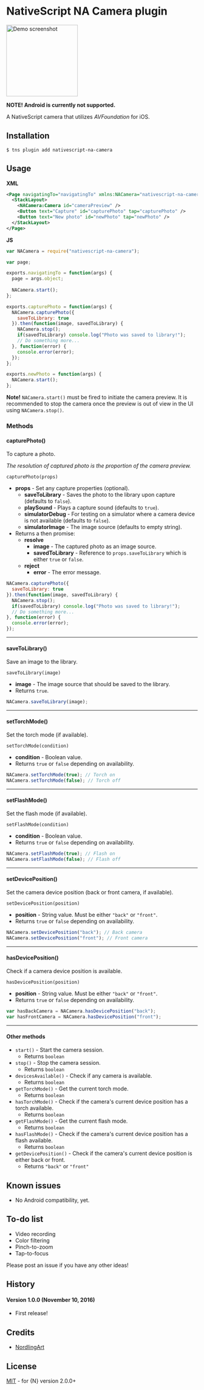 # NativeScript NA Camera plugin

<img src="/docs/images/screenshot.png" width="188" alt="Demo screenshot" title="Demo screenshot" />

**NOTE! Android is currently not supported.**

A NativeScript camera that utilizes *AVFoundation* for iOS.

## Installation

`$ tns plugin add nativescript-na-camera`

## Usage

**XML**

```xml
<Page navigatingTo="navigatingTo" xmlns:NACamera="nativescript-na-camera">
  <StackLayout>
    <NACamera:Camera id="cameraPreview" />
    <Button text="Capture" id="capturePhoto" tap="capturePhoto" />
    <Button text="New photo" id="newPhoto" tap="newPhoto" />
  </StackLayout>
</Page>
```

**JS**

```js
var NACamera = require("nativescript-na-camera");

var page;

exports.navigatingTo = function(args) {
  page = args.object;
  
  NACamera.start();
};

exports.capturePhoto = function(args) {
  NACamera.capturePhoto({
    saveToLibrary: true
  }).then(function(image, savedToLibrary) {
    NACamera.stop();
    if(savedToLibrary) console.log("Photo was saved to library!");
    // Do something more...
  }, function(error) {
    console.error(error);
  });
};

exports.newPhoto = function(args) {
  NACamera.start();
};
```

**Note!** `NACamera.start()` must be fired to initiate the camera preview. It is recommended to stop the camera once the preview is out of view in the UI using `NACamera.stop()`.

### Methods

#### capturePhoto()

To capture a photo.

*The resolution of captured photo is the proportion of the camera preview.*

`capturePhoto(props)`

- **props** - Set any capture properties (optional).
  - **saveToLibrary** - Saves the photo to the library upon capture (defaults to `false`).
  - **playSound** - Plays a capture sound (defaults to `true`).
  - **simulatorDebug** - For testing on a simulator where a camera device is not available (defaults to `false`).
  - **simulatorImage** - The image source (defaults to empty string).
- Returns a then promise:
  - **resolve**
    - **image** - The captured photo as an image source.
    - **savedToLibrary** - Reference to `props.saveToLibrary` which is either `true` or `false`.
  - **reject**
    - **error** - The error message.

```js
NACamera.capturePhoto({
  saveToLibrary: true
}).then(function(image, savedToLibrary) {
  NACamera.stop();
  if(savedToLibrary) console.log("Photo was saved to library!");
  // Do something more...
}, function(error) {
  console.error(error);
});
```

---------

#### saveToLibrary()

Save an image to the library.

`saveToLibrary(image)`

* **image** - The image source that should be saved to the library.
* Returns `true`.

```js
NACamera.saveToLibrary(image);
```

------

#### setTorchMode()

Set the torch mode (if available).

`setTorchMode(condition)`

- **condition** - Boolean value.
- Returns `true` or `false` depending on availability.

```js
NACamera.setTorchMode(true); // Torch on
NACamera.setTorchMode(false); // Torch off
```

------

#### setFlashMode()

Set the flash mode (if available).

`setFlashMode(condition)`

- **condition** - Boolean value.
- Returns `true` or `false` depending on availability.

```js
NACamera.setFlashMode(true); // Flash on
NACamera.setFlashMode(false); // Flash off
```

------

#### setDevicePosition()

Set the camera device position (back or front camera, if available).

`setDevicePosition(position)`

- **position** - String value. Must be either `"back"` or `"front"`.
- Returns `true` or `false` depending on availability.

```js
NACamera.setDevicePosition("back"); // Back camera
NACamera.setDevicePosition("front"); // Front camera
```

------

#### hasDevicePosition()

Check if a camera device position is available.

`hasDevicePosition(position)`

- **position** - String value. Must be either `"back"` or `"front"`.
- Returns `true` or `false` depending on availability.

```js
var hasBackCamera = NACamera.hasDevicePosition("back");
var hasFrontCamera = NACamera.hasDevicePosition("front");
```

------

#### Other methods

- `start()` - Start the camera session.
  - Returns `boolean`
- `stop()` - Stop the camera session.
  - Returns `boolean`
- `devicesAvailable()` - Check if any camera is available.
  - Returns `boolean`
- `getTorchMode()` - Get the current torch mode.
  - Returns `boolean`
- `hasTorchMode()` - Check if the camera's current device position has a torch available.
  - Returns `boolean`
- `getFlashMode()` - Get the current flash mode.
  - Returns `boolean`
- `hasFlashMode()` - Check if the camera's current device position has a flash available.
  - Returns `boolean`
- `getDevicePosition()` - Check if the camera's current device position is either back or front.
  - Returns `"back"` or `"front"`

## Known issues

- No Android compatibility, yet.

## To-do list

- Video recording
- Color filtering
- Pinch-to-zoom
- Tap-to-focus

Please post an issue if you have any other ideas!

## History

#### Version 1.0.0 (November 10, 2016)

- First release!

## Credits

- [NordlingArt](https://github.com/NordlingArt)

## License

[MIT](/LICENSE) - for {N} version 2.0.0+